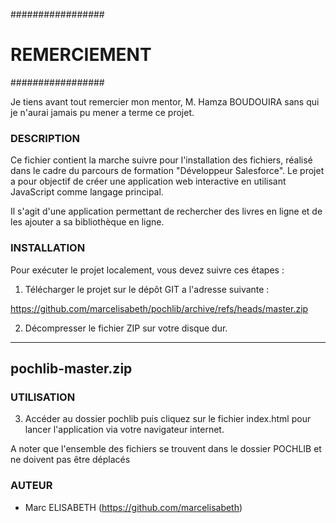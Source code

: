 #################
# REMERCIEMENT ## 
#################

Je tiens avant tout  remercier mon mentor, M. Hamza BOUDOUIRA sans qui je n'aurai jamais pu mener a terme ce projet.


### DESCRIPTION ###

Ce fichier contient la marche  suivre pour l'installation des fichiers, réalisé dans le cadre du parcours de formation "Développeur Salesforce".
Le projet a pour objectif de créer une application web interactive en utilisant JavaScript comme langage principal. 

Il s'agit d'une application permettant de rechercher des livres en ligne et de les ajouter a sa bibliothèque en ligne.

### INSTALLATION ###

Pour exécuter le projet localement, vous devez suivre ces étapes :

1. Télécharger le projet sur le dépôt GIT a l'adresse suivante : 

https://github.com/marcelisabeth/pochlib/archive/refs/heads/master.zip


2. Décompresser le fichier ZIP sur votre disque dur.

----------------------------
   pochlib-master.zip
----------------------------   


### UTILISATION ###


3. Accéder au dossier pochlib puis cliquez sur le fichier index.html pour lancer l'application via votre navigateur internet.

A noter que l'ensemble des fichiers se trouvent dans le dossier POCHLIB et ne doivent pas être déplacés


### AUTEUR ###

- Marc ELISABETH (https://github.com/marcelisabeth)


